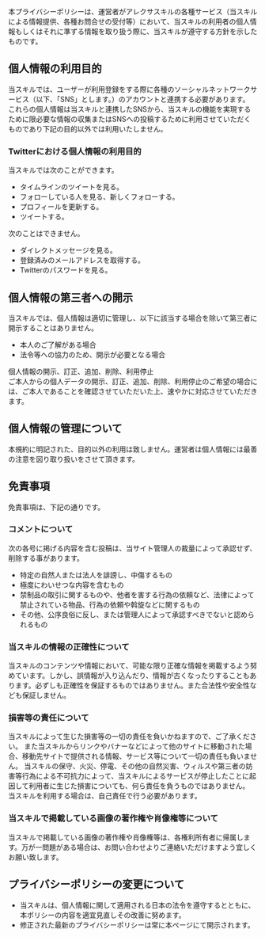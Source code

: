 本プライバシーポリシーは、運営者がアレクサスキルの各種サービス（当スキルによる情報提供、各種お問合せの受付等）において、当スキルの利用者の個人情報もしくはそれに準ずる情報を取り扱う際に、当スキルが遵守する方針を示したものです。

## 個人情報の利用目的

当スキルでは、ユーザーが利用登録をする際に各種のソーシャルネットワークサービス（以下、「SNS」とします。）のアカウントと連携する必要があります。  
これらの個人情報は当スキルと連携したSNSから、当スキルの機能を実現するために限必要な情報の収集またはSNSへの投稿するために利用させていただくものであり下記の目的以外では利用いたしません。  

### Twitterにおける個人情報の利用目的

当スキルでは次のことができます。

  - タイムラインのツイートを見る。
  - フォローしている人を見る、新しくフォローする。
  - プロフィールを更新する。
  - ツイートする。

次のことはできません。

  - ダイレクトメッセージを見る。
  - 登録済みのメールアドレスを取得する。
  - Twitterのパスワードを見る。


## 個人情報の第三者への開示

当スキルでは、個人情報は適切に管理し、以下に該当する場合を除いて第三者に開示することはありません。

 - 本人のご了解がある場合
 - 法令等への協力のため、開示が必要となる場合

個人情報の開示、訂正、追加、削除、利用停止  
ご本人からの個人データの開示、訂正、追加、削除、利用停止のご希望の場合には、ご本人であることを確認させていただいた上、速やかに対応させていただきます。  

## 個人情報の管理について
本規約に明記された、目的以外の利用は致しません。運営者は個人情報には最善の注意を図り取り扱いをさせて頂きます。  

## 免責事項

免責事項は、下記の通りです。   

### コメントについて

次の各号に掲げる内容を含む投稿は、当サイト管理人の裁量によって承認せず、削除する事があります。

 - 特定の自然人または法人を誹謗し、中傷するもの
 - 極度にわいせつな内容を含むもの
 - 禁制品の取引に関するものや、他者を害する行為の依頼など、法律によって禁止されている物品、行為の依頼や斡旋などに関するもの
 - その他、公序良俗に反し、または管理人によって承認すべきでないと認められるもの

### 当スキルの情報の正確性について

当スキルのコンテンツや情報において、可能な限り正確な情報を掲載するよう努めています。しかし、誤情報が入り込んだり、情報が古くなったりすることもあります。必ずしも正確性を保証するものではありません。また合法性や安全性なども保証しません。

### 損害等の責任について

当スキルによって生じた損害等の一切の責任を負いかねますので、ご了承ください。
また当スキルからリンクやバナーなどによって他のサイトに移動された場合、移動先サイトで提供される情報、サービス等について一切の責任も負いません。
当スキルの保守、火災、停電、その他の自然災害、ウィルスや第三者の妨害等行為による不可抗力によって、当スキルによるサービスが停止したことに起因して利用者に生じた損害についても、何ら責任を負うものではありません。
当スキルを利用する場合は、自己責任で行う必要があります。

### 当スキルで掲載している画像の著作権や肖像権等について

当スキルで掲載している画像の著作権や肖像権等は、各権利所有者に帰属します。万が一問題がある場合は、お問い合わせよりご連絡いただけますよう宜しくお願い致します。

## プライバシーポリシーの変更について

- 当スキルは、個人情報に関して適用される日本の法令を遵守するとともに、本ポリシーの内容を適宜見直しその改善に努めます。
- 修正された最新のプライバシーポリシーは常に本ページにて開示されます。
